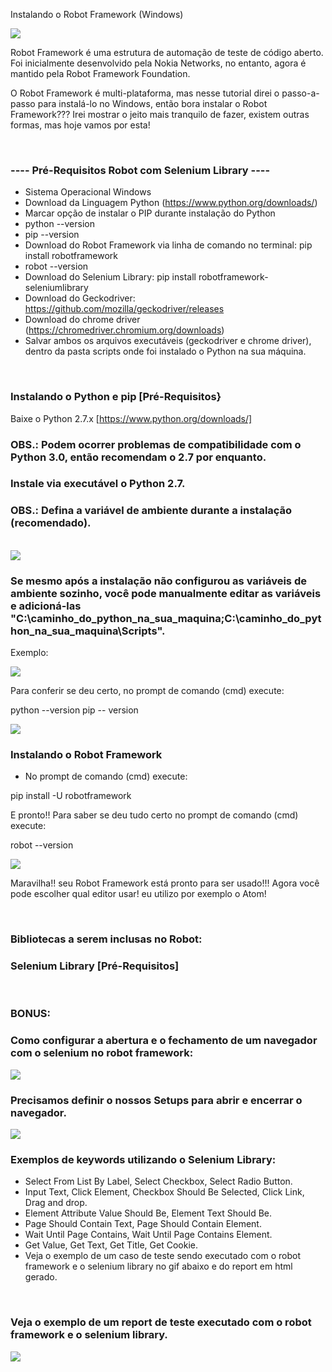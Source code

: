 Instalando o Robot Framework (Windows)

<div align="left">
<img src="https://github.com/fabiosouthsystem/Instala-o-e-configura-o-Robot-Framework/blob/main/r0.png">
</p>
Robot Framework é uma estrutura de automação de teste de código aberto. Foi inicialmente desenvolvido pela Nokia Networks, no entanto, agora é mantido pela Robot Framework Foundation.

O Robot Framework é multi-plataforma, mas nesse tutorial direi o passo-a-passo para instalá-lo no Windows, então bora instalar o Robot Framework??? Irei mostrar o jeito mais tranquilo de fazer, existem outras formas, mas hoje vamos por esta!

<br/>

### ---- Pré-Requisitos Robot com Selenium Library ----
- Sistema Operacional Windows
- Download da Linguagem Python (https://www.python.org/downloads/)
- Marcar opção de instalar o PIP durante instalação do Python
- python --version
- pip --version
- Download do Robot Framework via linha de comando no terminal: pip install robotframework
- robot --version
- Download do Selenium Library: pip install robotframework-seleniumlibrary
- Download do Geckodriver: https://github.com/mozilla/geckodriver/releases
- Download do chrome driver (https://chromedriver.chromium.org/downloads)
- Salvar ambos os arquivos executáveis (geckodriver e chrome driver), dentro da pasta scripts onde foi instalado o Python na sua máquina.

<br/>

### Instalando o Python e pip [Pré-Requisitos}
Baixe o Python 2.7.x [https://www.python.org/downloads/] 
### OBS.: Podem ocorrer problemas de compatibilidade com o Python 3.0, então recomendam o 2.7 por enquanto.
### Instale via executável o Python 2.7. 
### OBS.: Defina a variável de ambiente durante a instalação (recomendado).

<br/>

<div align="left">
<img src="https://github.com/fabiosouthsystem/Instala-o-e-configura-o-Robot-Framework/blob/main/r2.png">
  
### Se mesmo após a instalação não configurou as variáveis de ambiente sozinho, você pode manualmente editar as variáveis e adicioná-las "C:\caminho_do_python_na_sua_maquina\;C:\caminho_do_python_na_sua_maquina\Scripts".

Exemplo: 

<div align="left">
<img src="https://github.com/fabiosouthsystem/Instala-o-e-configura-o-Robot-Framework/blob/main/r3.png">
  
Para conferir se deu certo, no prompt de comando (cmd) execute:

python --version
pip -- version
  
<div align="left">
<img src="https://github.com/fabiosouthsystem/Instala-o-e-configura-o-Robot-Framework/blob/main/r4.png">

<br/>
  
  
### Instalando o Robot Framework   
  - No prompt de comando (cmd) execute:
      
pip install -U robotframework
      
  E pronto!! Para saber se deu tudo certo no prompt de comando (cmd) execute:

robot --version
</ul>
  
<div align="left">
<img src="https://github.com/fabiosouthsystem/Instala-o-e-configura-o-Robot-Framework/blob/main/r5.png">

Maravilha!! seu Robot Framework está pronto para ser usado!!! Agora você pode escolher qual editor usar! eu utilizo por exemplo o Atom!

  
<br/>
  
### **Bibliotecas a serem inclusas no Robot**:
### Selenium Library [Pré-Requisitos] 
  
<br/>
  
### BONUS:
### Como configurar a abertura e o fechamento de um navegador com o selenium no robot framework: 

<div align="left">
<img src="https://github.com/fabiosouthsystem/Instala-o-e-configura-o-Robot-Framework/blob/main/r9.jpg">
  
<br/>
 
### Precisamos definir o nossos Setups para abrir e encerrar o navegador.

<div align="left">
<img src="https://github.com/fabiosouthsystem/Instala-o-e-configura-o-Robot-Framework/blob/main/r10.jpg">

<br/>

### Exemplos de keywords utilizando o Selenium Library:

- Select From List By Label, Select Checkbox, Select Radio Button.
- Input Text, Click Element, Checkbox Should Be Selected, Click Link, Drag and drop.
- Element Attribute Value Should Be, Element Text Should Be.
- Page Should Contain Text, Page Should Contain Element.
- Wait Until Page Contains, Wait Until Page Contains Element.
- Get Value, Get Text, Get Title, Get Cookie.
- Veja o exemplo de um caso de teste sendo executado com o robot framework e o selenium library no gif abaixo e do report em html gerado.
  
<br/>

### Veja o exemplo de um report de teste executado com o robot framework e o selenium library.
  
<div align="left">
<img src="https://github.com/fabiosouthsystem/Instala-o-e-configura-o-Robot-Framework/blob/main/r11.jpg">  
